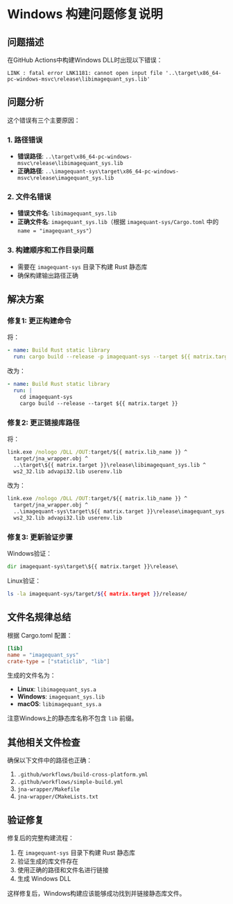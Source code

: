 # Windows 构建问题修复说明

## 问题描述

在GitHub Actions中构建Windows DLL时出现以下错误：
```
LINK : fatal error LNK1181: cannot open input file '..\target\x86_64-pc-windows-msvc\release\libimagequant_sys.lib'
```

## 问题分析

这个错误有三个主要原因：

### 1. 路径错误
- **错误路径**: `..\target\x86_64-pc-windows-msvc\release\libimagequant_sys.lib`
- **正确路径**: `..\imagequant-sys\target\x86_64-pc-windows-msvc\release\imagequant_sys.lib`

### 2. 文件名错误
- **错误文件名**: `libimagequant_sys.lib`
- **正确文件名**: `imagequant_sys.lib`（根据 `imagequant-sys/Cargo.toml` 中的 `name = "imagequant_sys"`）

### 3. 构建顺序和工作目录问题
- 需要在 `imagequant-sys` 目录下构建 Rust 静态库
- 确保构建输出路径正确

## 解决方案

### 修复1: 更正构建命令
将：
```yaml
- name: Build Rust static library
  run: cargo build --release -p imagequant-sys --target ${{ matrix.target }}
```

改为：
```yaml
- name: Build Rust static library
  run: |
    cd imagequant-sys
    cargo build --release --target ${{ matrix.target }}
```

### 修复2: 更正链接库路径
将：
```cmd
link.exe /nologo /DLL /OUT:target/${{ matrix.lib_name }} ^
  target/jna_wrapper.obj ^
  ..\target\${{ matrix.target }}\release\libimagequant_sys.lib ^
  ws2_32.lib advapi32.lib userenv.lib
```

改为：
```cmd
link.exe /nologo /DLL /OUT:target/${{ matrix.lib_name }} ^
  target/jna_wrapper.obj ^
  ..\imagequant-sys\target\${{ matrix.target }}\release\imagequant_sys.lib ^
  ws2_32.lib advapi32.lib userenv.lib
```

### 修复3: 更新验证步骤
Windows验证：
```cmd
dir imagequant-sys\target\${{ matrix.target }}\release\
```

Linux验证：
```bash
ls -la imagequant-sys/target/${{ matrix.target }}/release/
```

## 文件名规律总结

根据 Cargo.toml 配置：
```toml
[lib]
name = "imagequant_sys"
crate-type = ["staticlib", "lib"]
```

生成的文件名为：
- **Linux**: `libimagequant_sys.a`
- **Windows**: `imagequant_sys.lib`
- **macOS**: `libimagequant_sys.a`

注意Windows上的静态库名称不包含 `lib` 前缀。

## 其他相关文件检查

确保以下文件中的路径也正确：
1. `.github/workflows/build-cross-platform.yml`
2. `.github/workflows/simple-build.yml`
3. `jna-wrapper/Makefile`
4. `jna-wrapper/CMakeLists.txt`

## 验证修复

修复后的完整构建流程：
1. 在 `imagequant-sys` 目录下构建 Rust 静态库
2. 验证生成的库文件存在
3. 使用正确的路径和文件名进行链接
4. 生成 Windows DLL

这样修复后，Windows构建应该能够成功找到并链接静态库文件。
